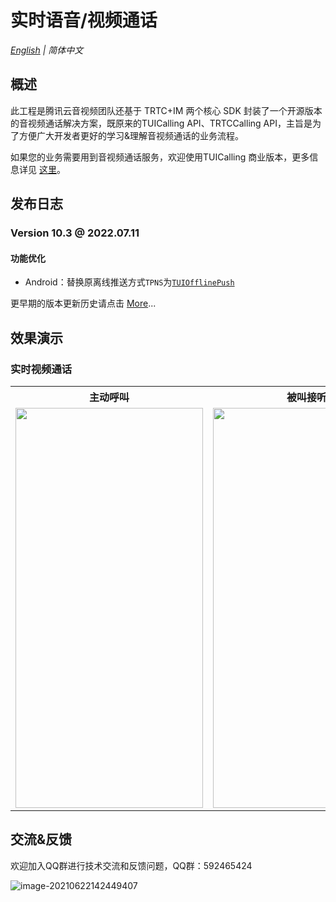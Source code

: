 
# 实时语音/视频通话

_[English](README.en.md) | 简体中文_

## 概述

此工程是腾讯云音视频团队还基于 TRTC+IM 两个核心 SDK 封装了一个开源版本的音视频通话解决方案，既原来的TUICalling API、TRTCCalling API，主旨是为了方便广大开发者更好的学习&理解音视频通话的业务流程。

如果您的业务需要用到音视频通话服务，欢迎使用TUICalling 商业版本，更多信息详见 [这里](https://github.com/tencentyun/TUICalling)。

## 发布日志
### Version 10.3 @ 2022.07.11
#### 功能优化
- Android：替换原离线推送方式`TPNS`为[`TUIOfflinePush`](https://cloud.tencent.com/document/product/269/44516)

更早期的版本更新历史请点击  [More](./ReleaseNote.md)...

## 效果演示
### 实时视频通话
<table>
<tr>
   <th>主动呼叫</th>
   <th>被叫接听</th>
 </tr>
<tr>
<td><img src="video1.gif" width="300px" height="640px"/></td>
<td><img src="video2.gif" width="300px" height="640px"/></td>
</tr>
</table>

## 交流&反馈

欢迎加入QQ群进行技术交流和反馈问题，QQ群：592465424

![image-20210622142449407](https://main.qcloudimg.com/raw/1ea3ab1ff36d37c889f4140499585a4a.png)
